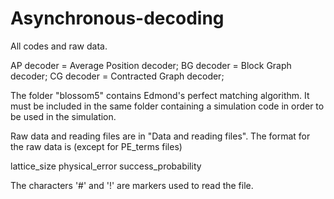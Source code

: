 # Asynchronous-decoding

All codes and raw data. 

AP decoder = Average Position decoder;
BG decoder = Block Graph decoder;
CG decoder = Contracted Graph decoder;

The folder "blossom5" contains Edmond's perfect matching algorithm. It must be included in the same folder containing a simulation code in order to be used in the simulation.

Raw data and reading files are in "Data and reading files". The format for the raw data is (except for PE_terms files)

lattice_size   physical_error   success_probability

The characters '#' and '!' are markers used to read the file.
